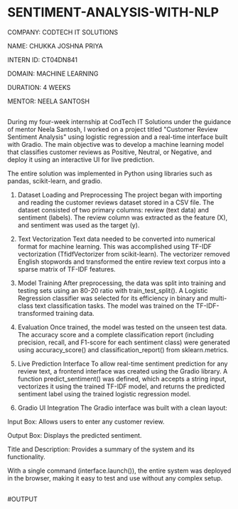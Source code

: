 # SENTIMENT-ANALYSIS-WITH-NLP

COMPANY: CODTECH IT SOLUTIONS

NAME: CHUKKA JOSHNA PRIYA

INTERN ID: CT04DN841

DOMAIN: MACHINE LEARNING

DURATION: 4 WEEKS

MENTOR: NEELA SANTOSH

##

During my four-week internship at CodTech IT Solutions under the guidance of mentor Neela Santosh, I worked on a project titled "Customer Review Sentiment Analysis" using logistic regression and a real-time interface built with Gradio. The main objective was to develop a machine learning model that classifies customer reviews as Positive, Neutral, or Negative, and deploy it using an interactive UI for live prediction.

The entire solution was implemented in Python using libraries such as pandas, scikit-learn, and gradio.

1. Dataset Loading and Preprocessing
The project began with importing and reading the customer reviews dataset stored in a CSV file. The dataset consisted of two primary columns: review (text data) and sentiment (labels). The review column was extracted as the feature (X), and sentiment was used as the target (y).

2. Text Vectorization
Text data needed to be converted into numerical format for machine learning. This was accomplished using TF-IDF vectorization (TfidfVectorizer from scikit-learn). The vectorizer removed English stopwords and transformed the entire review text corpus into a sparse matrix of TF-IDF features.

3. Model Training
After preprocessing, the data was split into training and testing sets using an 80-20 ratio with train_test_split(). A Logistic Regression classifier was selected for its efficiency in binary and multi-class text classification tasks. The model was trained on the TF-IDF-transformed training data.

4. Evaluation
Once trained, the model was tested on the unseen test data. The accuracy score and a complete classification report (including precision, recall, and F1-score for each sentiment class) were generated using accuracy_score() and classification_report() from sklearn.metrics.

5. Live Prediction Interface
To allow real-time sentiment prediction for any review text, a frontend interface was created using the Gradio library. A function predict_sentiment() was defined, which accepts a string input, vectorizes it using the trained TF-IDF model, and returns the predicted sentiment label using the trained logistic regression model.

6. Gradio UI Integration
The Gradio interface was built with a clean layout:

Input Box: Allows users to enter any customer review.

Output Box: Displays the predicted sentiment.

Title and Description: Provides a summary of the system and its functionality.

With a single command (interface.launch()), the entire system was deployed in the browser, making it easy to test and use without any complex setup.

##

#OUTPUT
